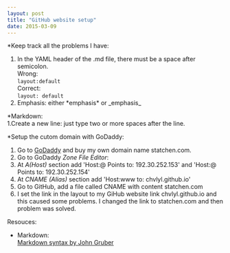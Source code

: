 ```yaml
---
layout: post
title: "GitHub website setup"
date: 2015-03-09
---
```


*Keep track all the problems I have:  
1. In the YAML header of the .md file, there must be a space after semicolon.  
Wrong:  
 `layout:default`  
Correct:  
 `layout: default`   
2. Emphasis: either \*emphasis\* or \_emphasis\_

*Markdown:  
1.Create a new line: just type two or more spaces after the line.

*Setup the cutom domain with GoDaddy:  
1. Go to [GoDaddy](www.godaddy.com) and buy my own domain name statchen.com.  
2. Go to GoDaddy *Zone File Editor*:  
3. At *A(Host)* section add 'Host:@ Points to: 192.30.252.153'  and 'Host:@ Points to: 192.30.252.154'  
4. At *CNAME (Alias)* section add 'Host:www to: chvlyl.github.io'  
5. Go to GitHub, add a file called CNAME with content statchen.com  
6. I set the link in the layout to my GiHub website link chvlyl.github.io and this caused some problems. I changed the link to statchen.com and then problem was solved.     



Resouces:  
- Markdown:  
[Markdown syntax by John Gruber](http://daringfireball.net/projects/markdown)  
